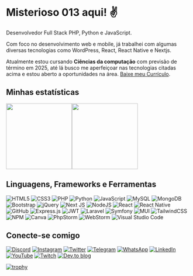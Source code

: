 # Misterioso 013 aqui! ✌️
Desenvolvedor Full Stack PHP, Python e JavaScript.

Com foco no desenvolvimento web e mobile, já trabalhei com algumas diversas tecnologias como WordPress, React, React Native e Nextjs.

Atualmente estou cursando **Ciências da computação** com previsão de término em 2025, até lá busco me aperfeiçoar nas tecnologias citadas acima e estou aberto a oportunidades na área. [Baixe meu Currículo](https://github.com/misterioso013/misterioso013/raw/main/CV%20Meu%20Curr%C3%ADculo.pdf).
## Minhas estatísticas

<a href="https://github.com/misterioso013"><img align="center" height="180rem" src="https://github-readme-stats.vercel.app/api?username=misterioso013&show_icons=true&theme=dark"></a><a href="https://github.com/misterioso013"><img align="center" height="180rem" src="https://github-readme-stats.vercel.app/api/top-langs/?username=reisdev&layout=compact&theme=dark"></a>

## Linguagens, Frameworks e Ferramentas

![HTML5](https://img.shields.io/badge/html5-%23E34F26.svg?style=for-the-badge&logo=html5&logoColor=white)
![CSS3](https://img.shields.io/badge/css3-%231572B6.svg?style=for-the-badge&logo=css3&logoColor=white)
![PHP](https://img.shields.io/badge/php-%23777BB4.svg?style=for-the-badge&logo=php&logoColor=white)
![Python](https://img.shields.io/badge/python-%231572B6.svg?style=for-the-badge&logo=python&logoColor=white)
![JavaScript](https://img.shields.io/badge/javascript-%23323330.svg?style=for-the-badge&logo=javascript&logoColor=%23F7DF1E)
![MySQL](https://img.shields.io/badge/mysql-%2300f.svg?style=for-the-badge&logo=mysql&logoColor=white)
![MongoDB](https://img.shields.io/badge/MongoDB-%234ea94b.svg?style=for-the-badge&logo=mongodb&logoColor=white)
![Bootstrap](https://img.shields.io/badge/bootstrap-%23563D7C.svg?style=for-the-badge&logo=bootstrap&logoColor=white)
![jQuery](https://img.shields.io/badge/jquery-%230769AD.svg?style=for-the-badge&logo=jquery&logoColor=white)
![Next JS](https://img.shields.io/badge/Next-black?style=for-the-badge&logo=next.js&logoColor=white)
![NodeJS](https://img.shields.io/badge/node.js-6DA55F?style=for-the-badge&logo=node.js&logoColor=white)
![React](https://img.shields.io/badge/react-%2320232a.svg?style=for-the-badge&logo=react&logoColor=%2361DAFB)
![React Native](https://img.shields.io/badge/react_native-%2320232a.svg?style=for-the-badge&logo=react&logoColor=%2361DAFB)
![GitHub](https://img.shields.io/badge/github-%23121011.svg?style=for-the-badge&logo=github&logoColor=white)
![Express.js](https://img.shields.io/badge/express.js-%23404d59.svg?style=for-the-badge&logo=express&logoColor=%2361DAFB)
![JWT](https://img.shields.io/badge/JWT-black?style=for-the-badge&logo=JSON%20web%20tokens)
![Laravel](https://img.shields.io/badge/laravel-%23FF2D20.svg?style=for-the-badge&logo=laravel&logoColor=white)
![Symfony](https://img.shields.io/badge/symfony-%23000000.svg?style=for-the-badge&logo=symfony&logoColor=white)
![MUI](https://img.shields.io/badge/MUI-%230081CB.svg?style=for-the-badge&logo=material-ui&logoColor=white)
![TailwindCSS](https://img.shields.io/badge/tailwindcss-%2338B2AC.svg?style=for-the-badge&logo=tailwind-css&logoColor=white)
![NPM](https://img.shields.io/badge/NPM-%23000000.svg?style=for-the-badge&logo=npm&logoColor=white)
![Canva](https://img.shields.io/badge/Canva-%2300C4CC.svg?style=for-the-badge&logo=Canva&logoColor=white)
![PhpStorm](https://img.shields.io/badge/phpstorm-143?style=for-the-badge&logo=phpstorm&logoColor=black&color=black&labelColor=darkorchid)
![WebStorm](https://img.shields.io/badge/webstorm-143?style=for-the-badge&logo=webstorm&logoColor=white&color=black)
![Visual Studio Code](https://img.shields.io/badge/Visual%20Studio%20Code-0078d7.svg?style=for-the-badge&logo=visual-studio-code&logoColor=white)

## Conecte-se comigo

[![Discord](https://img.shields.io/badge/EntraAi-%237289DA.svg?style=for-the-badge&logo=discord&logoColor=white)](https://discord.gg/ED8T3ed6ar)
[![Instagram](https://img.shields.io/badge/@rosielvictor-%23E4405F.svg?style=for-the-badge&logo=Instagram&logoColor=white)](https://instagram.com/rosielvictor)
[![Twitter](https://img.shields.io/badge/@RVictor013-%231DA1F2.svg?style=for-the-badge&logo=Twitter&logoColor=white)](https://twitter.com/rvictor013)
[![Telegram](https://img.shields.io/badge/Telegram-2CA5E0?style=for-the-badge&logo=telegram&logoColor=white)](https://t.me/hd_group)
[![WhatsApp](https://img.shields.io/badge/WhatsApp-25D366?style=for-the-badge&logo=whatsapp&logoColor=white)](https://api.whatsapp.com/send?1=pt_br&phone=5581989641305)
[![LinkedIn](https://img.shields.io/badge/linkedin-%230077B5.svg?style=for-the-badge&logo=linkedin&logoColor=white)](https://www.linkedin.com/in/rosielvictor/)
[![YouTube](https://img.shields.io/badge/YouTube-%23FF0000.svg?style=for-the-badge&logo=YouTube&logoColor=white)](https://youtube.com/helpdevelop)
[![Twitch](https://img.shields.io/badge/Twitch-%239146FF.svg?style=for-the-badge&logo=Twitch&logoColor=white)](https://twitch.tv/rejeitado013)
[![Dev.to blog](https://img.shields.io/badge/dev.to-0A0A0A?style=for-the-badge&logo=dev.to&logoColor=white)](https://dev.to/rosielvictor)

[![trophy](https://github-profile-trophy.vercel.app/?username=misterioso013)](https://github.com/ryo-ma/github-profile-trophy)

